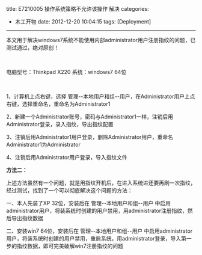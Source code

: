 title: E7210005 操作系统策略不允许该操作 解决
categories:
  - 木工开物
date: 2012-12-20 10:04:15
tags: [Deployment]
---

本文用于解决windows7系统不能使用内部administrator用户注册指纹的问题，已测试通过，绝对原创！

 <br>
 
电脑型号：Thinkpad X220
系统：windows7 64位

 <br>
 
1、计算机上点右键，选择 管理--本地用户和组--用户，在Administrator用户上点右键，选择重命名，重命名为Administrator1

2、新建一个Administrator账号，密码与Administrator1一样，注销后用Administrator登录，录入指纹，导出指纹配置

3、注销后用Administrator1用户登录，删除Administrator用户，重命名Administrator1为Administrator

4、注销后用Administrator用户登录，导入指纹文件
 
 
 
**方法二：**

上述方法虽然有一个问题，就是用指纹开机后，在进入系统进还要再刷一次指纹，经过测试，找到了一个可以彻底解决这个问题的方法：

一、本人先装了XP 32位，安装后在 管理--本地用户和组--用户 中启用administrator用户，将装系统时创建的用户禁用，用administrator注册指纹，然后导出指纹数据

二、安装win7 64位，安装后在 管理--本地用户和组--用户 中启用administrator用户，将装系统时创建的用户禁用，重启系统，用administrator登录，导入第一步的指纹数据，即可完美破解win7注册指纹的问题


